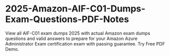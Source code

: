 # 2025-Amazon-AIF-C01-Dumps-Exam-Questions-PDF-Notes
View all AIF-C01 exam dumps 2025 with actual Amazon exam dumps questions and valid answers to prepare for your Amazon Azure Administrator Exam certification exam with passing guarantee. Try Free PDF Demo.
